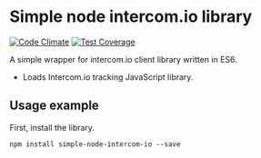 # Simple node intercom.io library

[![Code Climate](https://codeclimate.com/github/silktide/simple-node-intercom-io/badges/gpa.svg)](https://codeclimate.com/github/silktide/simple-node-intercom-io)
[![Test Coverage](https://codeclimate.com/github/silktide/simple-node-intercom-io/badges/coverage.svg)](https://codeclimate.com/github/silktide/simple-node-intercom-io/coverage)

A simple wrapper for intercom.io client library written in ES6.

* Loads Intercom.io tracking JavaScript library.

## Usage example

First, install the library.

    npm install simple-node-intercom-io --save